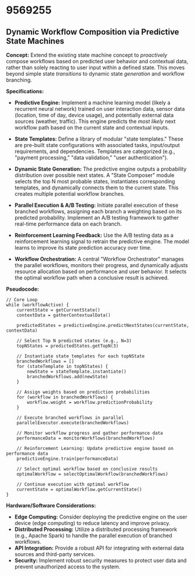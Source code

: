 # 9569255

## Dynamic Workflow Composition via Predictive State Machines

**Concept:** Extend the existing state machine concept to *proactively* compose workflows based on predicted user behavior and contextual data, rather than solely reacting to user input within a defined state. This moves beyond simple state *transitions* to dynamic state *generation* and workflow branching.

**Specifications:**

*   **Predictive Engine:** Implement a machine learning model (likely a recurrent neural network) trained on user interaction data, sensor data (location, time of day, device usage), and potentially external data sources (weather, traffic). This engine predicts the *most likely* next workflow path based on the current state and contextual inputs.

*   **State Templates:** Define a library of modular "state templates." These are pre-built state configurations with associated tasks, input/output requirements, and dependencies. Templates are categorized (e.g., "payment processing," "data validation," "user authentication").

*   **Dynamic State Generation:** The predictive engine outputs a probability distribution over possible next states. A "State Composer" module selects the top N most probable states, instantiates corresponding templates, and dynamically connects them to the current state. This creates multiple potential workflow branches.

*   **Parallel Execution & A/B Testing:** Initiate parallel execution of these branched workflows, assigning each branch a weighting based on its predicted probability.  Implement an A/B testing framework to gather real-time performance data on each branch.

*   **Reinforcement Learning Feedback:** Use the A/B testing data as a reinforcement learning signal to retrain the predictive engine.  The model learns to improve its state prediction accuracy over time.

*   **Workflow Orchestration:** A central "Workflow Orchestrator" manages the parallel workflows, monitors their progress, and dynamically adjusts resource allocation based on performance and user behavior.  It selects the optimal workflow path when a conclusive result is achieved.

**Pseudocode:**

```
// Core Loop
while (workflowActive) {
    currentState = getCurrentState()
    contextData = gatherContextualData()

    predictedStates = predictiveEngine.predictNextStates(currentState, contextData)

    // Select Top N predicted states (e.g., N=3)
    topNStates = predictedStates.getTopN(3)

    // Instantiate state templates for each topNState
    branchedWorkflows = []
    for (stateTemplate in topNStates) {
        newState = stateTemplate.instantiate()
        branchedWorkflows.add(newState)
    }

    // Assign weights based on prediction probabilities
    for (workflow in branchedWorkflows) {
        workflow.weight = workflow.predictionProbability
    }

    // Execute branched workflows in parallel
    parallelExecutor.execute(branchedWorkflows)

    // Monitor workflow progress and gather performance data
    performanceData = monitorWorkflows(branchedWorkflows)

    // Reinforcement Learning: Update predictive engine based on performance data
    predictiveEngine.train(performanceData)

    // Select optimal workflow based on conclusive results
    optimalWorkflow = selectOptimalWorkflow(branchedWorkflows)

    // Continue execution with optimal workflow
    currentState = optimalWorkflow.getCurrentState()
}
```

**Hardware/Software Considerations:**

*   **Edge Computing:** Consider deploying the predictive engine on the user device (edge computing) to reduce latency and improve privacy.
*   **Distributed Processing:** Utilize a distributed processing framework (e.g., Apache Spark) to handle the parallel execution of branched workflows.
*   **API Integration:** Provide a robust API for integrating with external data sources and third-party services.
*   **Security:** Implement robust security measures to protect user data and prevent unauthorized access to the system.